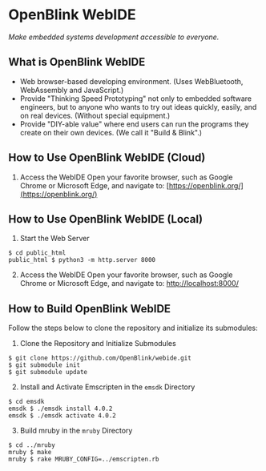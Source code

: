 # OpenBlink WebIDE

_Make embedded systems development accessible to everyone._

## What is OpenBlink WebIDE

- Web browser-based developing environment. (Uses WebBluetooth, WebAssembly and JavaScript.)
- Provide "Thinking Speed Prototyping" not only to embedded software engineers, but to anyone who wants to try out ideas quickly, easily, and on real devices. (Without special equipment.)
- Provide "DIY-able value" where end users can run the programs they create on their own devices. (We call it "Build & Blink".)

## How to Use OpenBlink WebIDE (Cloud)

1. Access the WebIDE
   Open your favorite browser, such as Google Chrome or Microsoft Edge, and navigate to:
   [https://openblink.org/](https://openblink.org/)

## How to Use OpenBlink WebIDE (Local)

1. Start the Web Server

```console
$ cd public_html
public_html $ python3 -m http.server 8000
```

2. Access the WebIDE
   Open your favorite browser, such as Google Chrome or Microsoft Edge, and navigate to:
   [http://localhost:8000/](http://localhost:8000/)

## How to Build OpenBlink WebIDE

Follow the steps below to clone the repository and initialize its submodules:

1. Clone the Repository and Initialize Submodules

```console
$ git clone https://github.com/OpenBlink/webide.git
$ git submodule init
$ git submodule update
```

2. Install and Activate Emscripten in the `emsdk` Directory

```console
$ cd emsdk
emsdk $ ./emsdk install 4.0.2
emsdk $ ./emsdk activate 4.0.2
```

3. Build mruby in the `mruby` Directory

```console
$ cd ../mruby
mruby $ make
mruby $ rake MRUBY_CONFIG=../emscripten.rb
```
